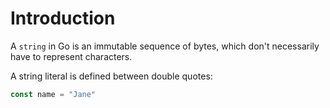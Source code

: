 # Introduction

A `string` in Go is an immutable sequence of bytes, which don't necessarily have to represent characters.

A string literal is defined between double quotes:

```go
const name = "Jane"
```
